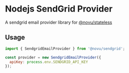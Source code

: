 # Nodejs SendGrid Provider

A sendgrid email provider library for [@novu/stateless](https://github.com/khulnasoft/teleflow)

## Usage

```javascript
import { SendgridEmailProvider } from '@novu/sendgrid';

const provider = new SendgridEmailProvider({
  apiKey: process.env.SENDGRID_API_KEY
});
```
